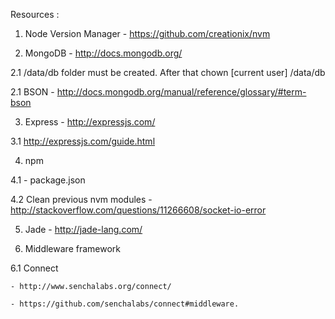 Resources : 

1. Node Version Manager - https://github.com/creationix/nvm

2. MongoDB - http://docs.mongodb.org/

  2.1 /data/db folder must be created. After that chown [current user] /data/db

  2.1 BSON - http://docs.mongodb.org/manual/reference/glossary/#term-bson

3. Express - http://expressjs.com/

  3.1 http://expressjs.com/guide.html

4. npm

  4.1 - package.json

  4.2 Clean previous nvm modules - http://stackoverflow.com/questions/11266608/socket-io-error

5. Jade - http://jade-lang.com/

6. Middleware framework 

  6.1 Connect 
  
    - http://www.senchalabs.org/connect/
    
    - https://github.com/senchalabs/connect#middleware.
